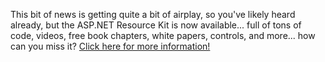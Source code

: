 This bit of news is getting quite a bit of airplay, so you've likely heard already, but the ASP.NET Resource Kit is now available... full of tons of code, videos, free book chapters, white papers, controls, and more... how can you miss it? [Click here for more information!](http://msdn.microsoft.com/asp.net/asprk/)